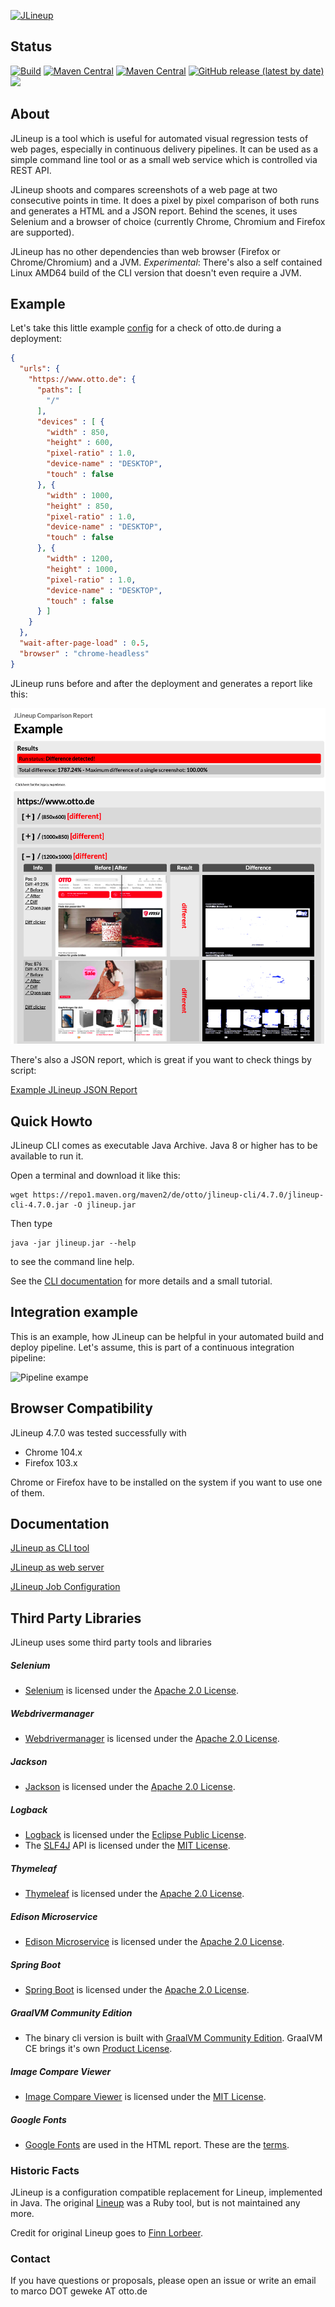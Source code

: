 [![JLineup](docs/jlineup-logo_small.png)](#)

## Status
[![Build](https://github.com/otto-de/jlineup/workflows/Build/badge.svg)](https://github.com/otto-de/jlineup/actions?query=workflow%3ABuild)
[![Maven Central](https://img.shields.io/maven-central/v/de.otto/jlineup-cli?label=maven-central&nbsp;cli)](https://search.maven.org/search?q=g:de.otto%20a:jlineup-cli%20v:RELEASE%20p:jar)
[![Maven Central](https://img.shields.io/maven-central/v/de.otto/jlineup-web?label=maven-central&nbsp;web)](https://search.maven.org/search?q=g:de.otto%20a:jlineup-web%20v:RELEASE%20p:jar)
[![GitHub release (latest by date)](https://img.shields.io/github/v/release/otto-de/jlineup?label=GitHub&nbsp;Release)](https://github.com/otto-de/jlineup/releases)
![](https://snyk-widget.herokuapp.com/badge/mvn/de.otto/jlineup-cli/badge.svg)

## About

JLineup is a tool which is useful for automated visual regression tests of web pages, especially in continuous delivery pipelines.
It can be used as a simple command line tool or as a small web service which is controlled via REST API.

JLineup shoots and compares screenshots of a web page at two consecutive points in time.
It does a pixel by pixel comparison of both runs and generates a HTML and a JSON report.
Behind the scenes, it uses Selenium and a browser of choice (currently Chrome, Chromium and Firefox are supported).

JLineup has no other dependencies than web browser (Firefox or Chrome/Chromium) and a JVM.
*Experimental*: There's also a self contained Linux AMD64 build of the CLI version that doesn't even require a JVM.

## Example

Let's take this little example [config](docs/CONFIGURATION.md) for a check of otto.de during a deployment:

```json
{
  "urls": {
    "https://www.otto.de": {
      "paths": [ 
	    "/"
      ],
      "devices" : [ {
        "width" : 850,
        "height" : 600,
        "pixel-ratio" : 1.0,
        "device-name" : "DESKTOP",
        "touch" : false
      }, {
        "width" : 1000,
        "height" : 850,
        "pixel-ratio" : 1.0,
        "device-name" : "DESKTOP",
        "touch" : false
      }, {
        "width" : 1200,
        "height" : 1000,
        "pixel-ratio" : 1.0,
        "device-name" : "DESKTOP",
        "touch" : false
      } ]
    }
  },
  "wait-after-page-load" : 0.5,
  "browser" : "chrome-headless"
}
```

JLineup runs before and after the deployment and generates a report like this:

[![Screenshot of HTML report](docs/html-report.png)](https://otto-de.github.io/jlineup/docs/example-report/report.html)

There's also a JSON report, which is great if you want to check things by script:

[Example JLineup JSON Report](docs/example-report/report.json)

## Quick Howto

JLineup CLI comes as executable Java Archive. Java 8 or higher has to be available to run it.

Open a terminal and download it like this:

    wget https://repo1.maven.org/maven2/de/otto/jlineup-cli/4.7.0/jlineup-cli-4.7.0.jar -O jlineup.jar

Then type

    java -jar jlineup.jar --help

to see the command line help.

See the [CLI documentation](docs/CLI.md) for more details and a small tutorial.

## Integration example

This is an example, how JLineup can be helpful in your automated build and deploy pipeline.
Let's assume, this is part of a continuous integration pipeline:

![Pipeline exampe](docs/pipeline-example.png)

## Browser Compatibility

JLineup 4.7.0 was tested successfully with

* Chrome 104.x
* Firefox 103.x
        
Chrome or Firefox have to be installed on the system if you want to use one of them.

## Documentation

[JLineup as CLI tool](docs/CLI.md)

[JLineup as web server](docs/WEB.md)

[JLineup Job Configuration](docs/CONFIGURATION.md)

## Third Party Libraries

JLineup uses some third party tools and libraries

##### Selenium

* [Selenium](http://www.seleniumhq.org/) is licensed under the [Apache 2.0 License](http://www.apache.org/licenses/LICENSE-2.0).

##### Webdrivermanager

* [Webdrivermanager](https://github.com/bonigarcia/webdrivermanager) is licensed under the [Apache 2.0 License](http://www.apache.org/licenses/LICENSE-2.0).

##### Jackson

* [Jackson](https://github.com/FasterXML/jackson) is licensed under the [Apache 2.0 License](http://www.apache.org/licenses/LICENSE-2.0).

##### Logback

* [Logback](http://logback.qos.ch/) is licensed under the [Eclipse Public License](http://www.eclipse.org/legal/epl-v10.html).
* The [SLF4J](http://www.slf4j.org) API is licensed under the [MIT License](http://www.slf4j.org/license.html).

##### Thymeleaf

* [Thymeleaf](http://www.thymeleaf.org/) is licensed under the [Apache 2.0 License](http://www.apache.org/licenses/LICENSE-2.0).

##### Edison Microservice

* [Edison Microservice](https://github.com/otto-de/edison-microservice) is licensed under the [Apache 2.0 License](http://www.apache.org/licenses/LICENSE-2.0).

##### Spring Boot

* [Spring Boot](http://spring.io/projects/spring-boot) is licensed under the [Apache 2.0 License](http://www.apache.org/licenses/LICENSE-2.0).

##### GraalVM Community Edition

* The binary cli version is built with [GraalVM Community Edition](https://github.com/oracle/graal/). GraalVM CE brings it's own [Product License](https://github.com/oracle/graal/blob/master/LICENSE).

##### Image Compare Viewer

* [Image Compare Viewer](https://github.com/kylewetton/image-compare-viewer) is licensed under the [MIT License](https://github.com/kylewetton/image-compare-viewer/blob/master/LICENSE).

##### Google Fonts

* [Google Fonts](https://developers.google.com/fonts/) are used in the HTML report. These are the [terms](https://developers.google.com/fonts/terms).

### Historic Facts

JLineup is a configuration compatible replacement
for Lineup, implemented in Java. The original
[Lineup](https://github.com/otto-de-legacy/lineup) was
a Ruby tool, but is not maintained any more.

Credit for original Lineup goes to [Finn Lorbeer](http://www.lor.beer/).


### Contact

If you have questions or proposals, please open an issue or write an email to marco DOT geweke AT otto.de

